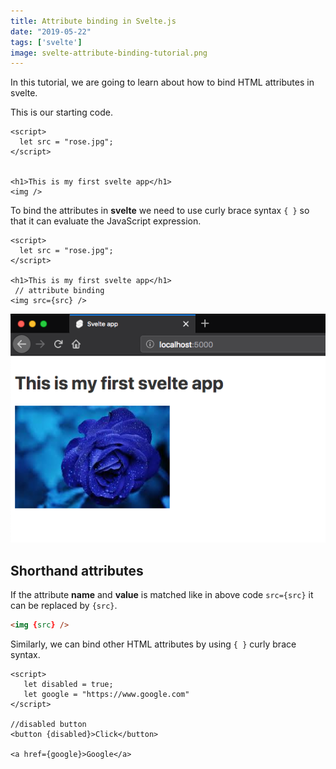 ```yaml
---
title: Attribute binding in Svelte.js
date: "2019-05-22"
tags: ['svelte']
image: svelte-attribute-binding-tutorial.png
---
```


In this tutorial, we are going to learn about how to bind HTML attributes in svelte.


This is our starting code.

```js:title=App.svelte
<script>
  let src = "rose.jpg";
</script>


<h1>This is my first svelte app</h1>
<img />
```

To bind the attributes in __svelte__ we need to use curly brace syntax `{ }` so that it can evaluate the JavaScript expression.

```js{6-8}:title=App.svelte
<script>
  let src = "rose.jpg";
</script>

<h1>This is my first svelte app</h1>
 // attribute binding
<img src={src} />
```

![atrribute-binding-example](atrribute-binding-example.png)

## Shorthand attributes

If the attribute __name__ and __value__ is matched like in above code  `src={src}` it can be replaced by `{src}`.

```html
<img {src} />
```

Similarly, we can bind other HTML attributes by using `{ }` curly brace syntax.


```html{7,9}
<script>
   let disabled = true;
   let google = "https://www.google.com"
</script>

//disabled button
<button {disabled}>Click</button>

<a href={google}>Google</a>
```